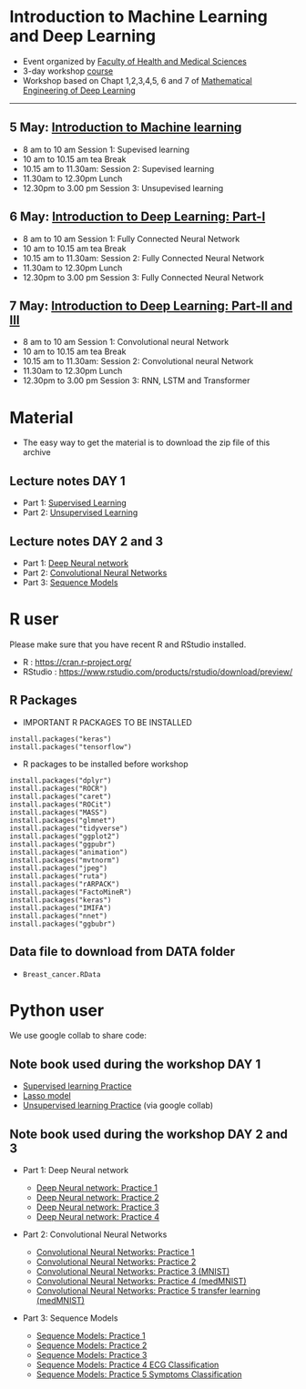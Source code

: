 # Introduction to Machine Learning and Deep Learning


- Event organized by [Faculty of Health and Medical Sciences](https://phdcourses.ku.dk/default.aspx?sitepath=SUND)
- 3-day workshop [course](https://phdcourses.ku.dk/DetailKursus.aspx?id=112836&sitepath=SUND)
- Workshop based on Chapt 1,2,3,4,5, 6 and 7 of [Mathematical Engineering of Deep Learning](https://deeplearningmath.org)

---


## 5 May: [Introduction to Machine learning](/MachineLearning)

- 8 am to 10 am Session 1: Supevised learning
- 10 am to 10.15 am tea Break
- 10.15 am to 11.30am: Session 2: Supevised learning
- 11.30am to 12.30pm Lunch
- 12.30pm to 3.00 pm Session 3: Unsupevised learning

## 6 May: [Introduction to Deep Learning: Part-I](/DeepLearning)

- 8 am to 10 am Session 1: Fully Connected Neural Network
- 10 am to 10.15 am tea Break
- 10.15 am to 11.30am: Session 2: Fully Connected Neural Network
- 11.30am to 12.30pm Lunch
- 12.30pm to 3.00 pm Session 3: Fully Connected Neural Network

## 7 May: [Introduction to Deep Learning: Part-II and III](/DeepLearning)

- 8 am to 10 am Session 1: Convolutional neural Network
- 10 am to 10.15 am tea Break
- 10.15 am to 11.30am: Session 2: Convolutional neural Network
- 11.30am to 12.30pm Lunch
- 12.30pm to 3.00 pm Session 3: RNN, LSTM and Transformer



# Material 

- The easy way to get the material is to download the zip file of this archive

 ## Lecture notes **DAY 1**

- Part 1: [Supervised Learning](MachineLearning/Machine_learning_Supervised_2025.nb.html.zip)
- Part 2: [Unsupervised Learning](MachineLearning/Machine_learning_unsupervised_2025.nb.html.zip)


 ## Lecture notes **DAY 2 and 3**

- Part 1: [Deep Neural network](/DeepLearning/Deep_learning_DNN.nb.html.zip)
- Part 2: [Convolutional Neural Networks](/DeepLearning/Deep_learning_CNN.nb.html.zip)
- Part 3: [Sequence Models](/DeepLearning/Deep_learning_RNN.nb.html.zip)


# R user 

Please make sure that you have  recent R and RStudio installed.

  - R : https://cran.r-project.org/
  - RStudio : https://www.rstudio.com/products/rstudio/download/preview/


## R Packages 

- IMPORTANT R PACKAGES TO BE INSTALLED

```{r,eval=FALSE}
install.packages("keras")
install.packages("tensorflow")
```

- R packages to be installed before workshop

```{r,eval=FALSE}
install.packages("dplyr")
install.packages("ROCR")
install.packages("caret")
install.packages("ROCit")
install.packages("MASS")
install.packages("glmnet")
install.packages("tidyverse")
install.packages("ggplot2")
install.packages("ggpubr")
install.packages("animation")
install.packages("mvtnorm")
install.packages("jpeg")
install.packages("ruta")
install.packages("rARPACK")
install.packages("FactoMineR")
install.packages("keras")
install.packages("IMIFA")
install.packages("nnet")
install.packages("ggbubr")
```

## Data file to download from DATA folder

- ``Breast_cancer.RData``


# Python user

We use google collab to share code:

## Note book used during the workshop DAY 1 

-  [Supervised learning Practice](https://colab.research.google.com/drive/1UgQSb3lGnxsTf1WBzH8jxusZs5rema88?usp=sharing)
-  [Lasso model](https://colab.research.google.com/drive/1QRTvbggQ8DfujIfwnuQNT6Gzd_o7X8jU?usp=sharing)
-  [Unsupervised learning Practice](https://colab.research.google.com/drive/1AcaLjqUGbXsKuv0L9BlyWr_XZTuVh3Wi?usp=sharing#scrollTo=AxYFCVuEMfJC) (via google collab)

## Note book used during the workshop DAY 2 and 3

- Part 1: Deep Neural network
    - [Deep Neural network: Practice 1](https://colab.research.google.com/drive/1GDdmVTk_Y_SUKvDrVWPf8CKj-M6r0NyG#scrollTo=OLuuc9QrSxFn)
    - [Deep Neural network: Practice 2](https://colab.research.google.com/drive/1gpr8Xl5Y51-dYDQ1BA6lNcJ8yZq3GPvr)
    - [Deep Neural network: Practice 3](https://colab.research.google.com/drive/12PETdpB2B0Y2mTGzYUQ8X6M0GxRo4cQN#scrollTo=kNmB-JWBaX59)
    - [Deep Neural network: Practice 4](https://colab.research.google.com/drive/1Msg2GDt5P0kB0MVPSPUcGZGIxDjOgoDb?usp=sharing)

- Part 2: Convolutional Neural Networks

    - [Convolutional Neural Networks: Practice 1](https://colab.research.google.com/drive/1dtH3UHSfbK5Ss9E9ogtYG5YQzc5fTXNE#scrollTo=klnJ1uktsIVl)
    - [Convolutional Neural Networks: Practice 2](https://colab.research.google.com/drive/1Ru1wRki8yUxx5W2G4Of5-drTRtsZ3_Ym#scrollTo=7z_KGnrn4Dcm)
    - [Convolutional Neural Networks: Practice 3 (MNIST)](https://colab.research.google.com/drive/1Foo-KTWMiJV-sl0mRaZnWHnk05VQLyUB)
    - [Convolutional Neural Networks: Practice 4 (medMNIST)](https://colab.research.google.com/drive/1kmTZ-ypepEpcfNZB_qIB8ILK201KhkEp)
    - [Convolutional Neural Networks: Practice 5 transfer learning (medMNIST)](https://colab.research.google.com/drive/1EEevV5WUsRwmALZDxTl57Ol5nT89ylbd)


- Part 3: Sequence Models
    
    - [Sequence Models: Practice 1](https://colab.research.google.com/drive/1VMNmL1YKZHZBJip8f5tcEMxj5VlCIfbM#scrollTo=sB1y93Nmik5T)
    - [Sequence Models: Practice 2](https://colab.research.google.com/drive/1MnvITjntB9AmHL2BN_03hGQcDxNVom4B#scrollTo=TvEZtC85n1--)
    - [Sequence Models: Practice 3](https://colab.research.google.com/drive/10HN5da584vuDld6Go9QceNIyGRfrsKCg#)
    - [Sequence Models: Practice 4 ECG Classification](https://colab.research.google.com/drive/10sCO57yzS2env2RHSFH5eO2NwCxv6VL2#scrollTo=VACGs479kCSI)
    - [Sequence Models: Practice 5 Symptoms Classification](https://colab.research.google.com/drive/1agCKQMWCrs85yciGEMWQQTnWEBzF_9IF#scrollTo=IXPSIcSMq_0C)

